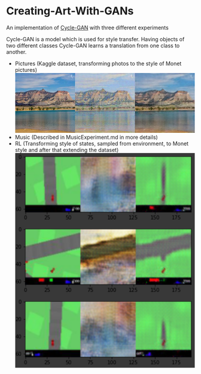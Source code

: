 # Creating-Art-With-GANs

An implementation of [Cycle-GAN](https://arxiv.org/pdf/1703.10593.pdf) with three different experiments

Cycle-GAN is a model which is used for style transfer. Having objects of two different classes Cycle-GAN learns a translation from one class to another.

* Pictures (Kaggle dataset, transforming photos to the style of Monet pictures)
![result](https://github.com/mahkons/Creating-Art-With-GANs/blob/master/result.jpg)
* Music (Described in MusicExperiment.md in more details)
* RL (Transforming style of states, sampled from environment, to Monet style and after that extending the dataset)
![result_RL](https://github.com/mahkons/Creating-Art-With-GANs/blob/master/result_RL.png)
